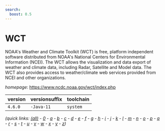 ```yaml
---
search:
  boost: 0.5
---
```

# WCT

NOAA's Weather and Climate Toolkit (WCT) is free, platform independent software  distributed from NOAA's National Centers for Environmental Information (NCEI).  The WCT allows the visualization and data export of weather and climate data,  including Radar, Satellite and Model data. The WCT also provides access to  weather/climate web services provided from NCEI and other organizations.

*homepage*: <https://www.ncdc.noaa.gov/wct/index.php>

version | versionsuffix | toolchain
--------|---------------|----------
``4.6.0`` | ``-Java-11`` | ``system``


*(quick links: [(all)](../index.md) - [0](../0/index.md) - [a](../a/index.md) - [b](../b/index.md) - [c](../c/index.md) - [d](../d/index.md) - [e](../e/index.md) - [f](../f/index.md) - [g](../g/index.md) - [h](../h/index.md) - [i](../i/index.md) - [j](../j/index.md) - [k](../k/index.md) - [l](../l/index.md) - [m](../m/index.md) - [n](../n/index.md) - [o](../o/index.md) - [p](../p/index.md) - [q](../q/index.md) - [r](../r/index.md) - [s](../s/index.md) - [t](../t/index.md) - [u](../u/index.md) - [v](../v/index.md) - [w](../w/index.md) - [x](../x/index.md) - [y](../y/index.md) - [z](../z/index.md))*

